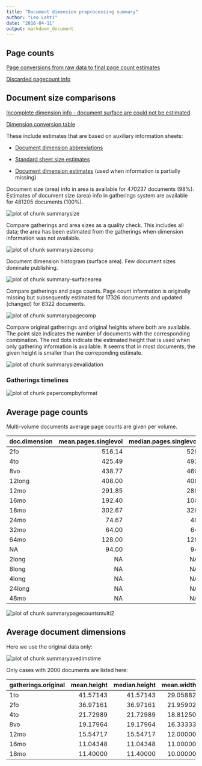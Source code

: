 ```yaml
---
title: "Document dimension preprocessing summary"
author: "Leo Lahti"
date: "2016-04-11"
output: markdown_document
---
```



## Page counts

[Page conversions from raw data to final page count estimates](https://raw.githubusercontent.com/rOpenGov/estc/master/inst/examples/output.tables/pagecount_conversion_nontrivial.csv)

<!--[Page conversions from raw data to final page count estimates with volume info](https://raw.githubusercontent.com/rOpenGov/estc/master/inst/examples/output.tables/page_conversion_table_full.csv)-->

[Discarded pagecount info](https://raw.githubusercontent.com/rOpenGov/estc/master/inst/examples/output.tables/pagecount_discarded.csv)



## Document size comparisons

[Incomplete dimension info - document surface are could not be estimated](https://raw.githubusercontent.com/rOpenGov/estc/master/inst/examples/output.tables/physical_dimension_incomplete.csv)

[Dimension conversion table](https://raw.githubusercontent.com/rOpenGov/estc/master/inst/examples/output.tables/conversions_physical_dimension.csv)


These include estimates that are based on auxiliary information sheets:

  * [Document dimension abbreviations](https://github.com/rOpenGov/bibliographica/blob/master/inst/extdata/document_size_abbreviations.csv)

  * [Standard sheet size estimates](https://github.com/rOpenGov/bibliographica/blob/master/inst/extdata/sheetsizes.csv)

  * [Document dimension estimates](https://github.com/rOpenGov/bibliographica/blob/master/inst/extdata/documentdimensions.csv) (used when information is partially missing)


  
<!--[Discarded dimension info](https://raw.githubusercontent.com/rOpenGov/estc/master/inst/examples/output.tables/dimensions_discarded.csv)-->

Document size (area) info in area is available for 470237 documents (98%). Estimates of document size (area) info in gatherings system are available for 481205 documents (100%). 

![plot of chunk summarysize](figure/summarysize-1.png)


Compare gatherings and area sizes as a quality check. This includes all data; the area has been estimated from the gatherings when dimension information was not available.

![plot of chunk summarysizecomp](figure/summarysizecomp-1.png)

Document dimension histogram (surface area). Few document sizes dominate publishing.

![plot of chunk summary-surfacearea](figure/summary-surfacearea-1.png)


Compare gatherings and page counts. Page count information is originally missing but subsequently estimated for 17326 documents and updated (changed) for 8322 documents. 


![plot of chunk summarypagecomp](figure/summarypagecomp-1.png)

Compare original gatherings and original heights where both are available. The point size indicates the number of documents with the corresponding combination. The red dots indicate the estimated height that is used when only gathering information is available. It seems that in most documents, the given height is smaller than the correponding estimate.

![plot of chunk summarysizevalidation](figure/summarysizevalidation-1.png)

### Gatherings timelines

![plot of chunk papercompbyformat](figure/papercompbyformat-1.png)

## Average page counts 

Multi-volume documents average page counts are given per volume.


|doc.dimension | mean.pages.singlevol| median.pages.singlevol| n.singlevol| mean.pages.multivol| median.pages.multivol| n.multivol| mean.pages.issue| median.pages.issue| n.issue|
|:-------------|--------------------:|----------------------:|-----------:|-------------------:|---------------------:|----------:|----------------:|------------------:|-------:|
|2fo           |               516.14|                    528|          59|              407.45|                500.50|       1358|            17.93|                 14|   25193|
|4to           |               425.49|                    492|          47|               72.81|                 20.00|        893|            21.42|                 20|   59678|
|8vo           |               438.77|                    460|         469|              284.30|                290.00|       7331|            28.38|                 28|   68237|
|12long        |               408.00|                    408|           1|               44.40|                 24.00|          6|            24.23|                 24|     133|
|12mo          |               291.85|                    288|         338|              156.98|                155.33|       6913|            25.66|                 24|   16863|
|16mo          |               192.40|                    100|           5|              284.45|                292.00|         49|            25.96|                 28|     476|
|18mo          |               302.67|                    328|          21|              196.89|                201.00|        261|            32.47|                 36|     221|
|24mo          |                74.67|                     48|           3|              270.75|                270.75|         59|            31.11|                 24|     666|
|32mo          |                64.00|                     64|           1|                 NaN|                    NA|          1|            31.39|                 32|     199|
|64mo          |               128.00|                    128|           1|              147.17|                147.00|          7|            30.00|                 32|      30|
|NA            |                94.00|                     94|           1|               15.68|                 12.88|        247|            24.00|                 23|    3716|
|2long         |                   NA|                     NA|          NA|               22.00|                 22.00|          5|            21.92|                 22|      13|
|8long         |                   NA|                     NA|          NA|                1.33|                  1.33|          1|            20.00|                 16|       4|
|4long         |                   NA|                     NA|          NA|                  NA|                    NA|         NA|            22.25|                 20|       8|
|24long        |                   NA|                     NA|          NA|                  NA|                    NA|         NA|            40.93|                 44|      15|
|48mo          |                   NA|                     NA|          NA|                  NA|                    NA|         NA|            34.00|                 32|       9|


![plot of chunk summarypagecountsmulti2](figure/summarypagecountsmulti2-1.png)


## Average document dimensions 

Here we use the original data only:

![plot of chunk summaryavedimstime](figure/summaryavedimstime-1.png)




Only cases with 2000 documents are listed here:


|gatherings.original | mean.height| median.height| mean.width| median.width|   n|
|:-------------------|-----------:|-------------:|----------:|------------:|---:|
|1to                 |    41.57143|      41.57143|   29.05882|     29.05882|  28|
|2fo                 |    36.97161|      36.97161|   21.95902|     21.95902| 775|
|4to                 |    21.72989|      21.72989|   18.81250|     18.81250| 522|
|8vo                 |    19.17964|      19.17964|   16.33333|     16.33333| 668|
|12mo                |    15.54717|      15.54717|   12.00000|     12.00000| 107|
|16mo                |    11.04348|      11.04348|   11.00000|     11.00000|  23|
|18mo                |    11.40000|      11.40000|   10.00000|     10.00000|   5|

